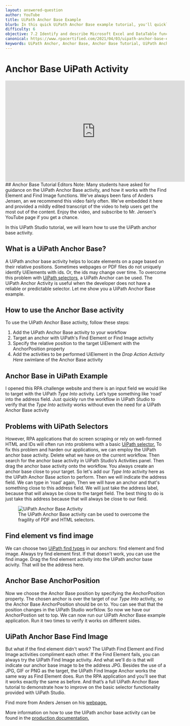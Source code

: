 ```yaml
---
layout: answered-question
author: YouTube
title: UiPath Anchor Base Example
blurb: In this quick UiPath Anchor Base example tutorial, you'll quickly learn how to select specific Ui elements in a web page, PDF file, or even a desktop application.
difficulty: 6
objective: 7.2 Identify and describe Microsoft Excel and DataTable functions, and how Excel activities are used for data manipulation
canonical: https://www.rpacertified.com/2021/04/03/uipath-anchor-base-example-tutorial.html
keywords: UiPath Anchor, Anchor Base, Anchor Base Tutorial, UiPath Anchor Base, uipath indicate anchor, uipath click image anchor, uipath multiple anchors
---
```

# Anchor Base UiPath Activity

<div class="embed-responsive embed-responsive-16by9">
<iframe src="https://www.youtube.com/embed/BZFG_BL_sd4" allow="accelerometer; autoplay; clipboard-write; encrypted-media; gyroscope; picture-in-picture" allowfullscreen="" width="560" height="315" frameborder="0"></iframe>
</div>
## Anchor Base Tutorial
Editors Note: Many students have asked for guidance on the UiPath Anchor Base activity, and how it works with the Find Element and Find Image functions. We've always been fans of Anders Jensen, an we recommend this video fairly often. We've embedded it here and provided a mildly edited transcript of the video to help users get the most out of the content. Enjoy the video, and subscribe to Mr. Jensen's YouTube page if you get a chance.

In this UiPath Studio tutorial, we will learn how to use the UiPath anchor base activity. 
## What is a UiPath Anchor Base?
A UiPath anchor base activity helps to locate elements on a page based on their relative positions. Sometimes webpages or PDF files do not uniquely identify UiElements with ids. Or, the ids may change over time. To overcome this problem with <a href="https://www.rpacertified.com/2020/09/09/sell-describe-anchor.html">UiPath selectors</a>, a UiPath Anchor can be used. 
The UiPath Anchor Activity is useful when the developer does not have a reliable or predictable selector. 
Let me show you a UiPath Anchor Base example.

## How to use the Anchor Base activity

To use the UiPath Anchor Base activity, follow these steps:
1. Add the UiPath Anchor Base activity to your workflow
2. Target an anchor with UiPath's Find Element or Find Image activity
3. Specify the relative position to the target UiElement with the AnchorPosition property
4. Add the activities to be performed UiElement in the _Drop Action Activity Here_ swimlane of the Anchor Base activity

## Anchor Base in UiPath Example
I opened this RPA challenge website and there is an input field we would like to target with the UiPath _Type Into_ activity. 
Let’s type something like ‘road’ into the address field.
Just quickly run the workflow in UiPath Studio to verify that the _Type Into_ activity works without even the need for a UiPath Anchor Base activity
## Problems with UiPath Selectors
However, RPA applications that do screen scraping or rely on well-formed HTML and IDs will often run into problems with a basic <a href="https://www.rpacertified.com/2020/09/09/sell-selector-in-variable.html">UiPath selector.</a>
To fix this problem and harden our applications, we can employ the UiPath anchor base activity. 
Delete what we have on the current workflow. Then search for the anchor base activity in UiPath Studio’s Activities panel. Then drag the anchor base activity onto the workflow.
You always create an anchor base close to your target. 
So let's add our _Type Into_ activity here as the UiPath Anchor Base action to perform. 
Then we will indicate the address field. We can type in ‘road’ again, 
Then we will have an anchor and that's something close to this address field. 
We will just take the address label, because that will always be close to the target field.
The best thing to do is just take this address because that will always be close to our field.

<figure class="figure">
  <img src="https://files.readme.io/a06bf4d-anchor_base.png" alt="UiPath Anchor Base Activity" class="img-fluid mx-auto d-block img-thumbnail rounded ">
  <figcaption class="figure-caption">The UiPath Anchor Base activity can be used to overcome the fragility of PDF and HTML selectors.</figcaption>
</figure>


## Find element vs find image
We can choose two <a href="https://www.rpacertified.com/2020/09/09/act-finding-all-anchor-elements-in-webpage.html">UiPath find types</a> in our anchors: find element and find image.
Always try find element first. If that doesn't work, you can use the find image.
Drag the find element activity into the UiPath anchor base acivity. 
That will be the address here. 
## Anchor Base AnchorPosition
Now we choose the Anchor Base position by specifying the AnchorPosition property.
The chosen anchor is over the target of our _Type Into_ activity, so the Anchor Base AnchorPosition should be on to. 
You can see that that the position changes in the UiPath Studio worfklow. 
So now we have our AnchorPostion set to top. We can now run our UiPath Anchor Base example application.
Run it two times to verify it works on different sides. 
## UiPath Anchor Base Find Image
But what if the find element didn't work? The UiPath Find Element and Find Image activities compliment each other. If the Find Element fails, you can always try the UiPath Find Image activity.
And what we'll do is that will indicate our anchor base image to be the address JPG. Besides the use of a JPG, GIF or PNG as the target, the UiPath Find Image Anchor works the same way as Find Element does.
Run the RPA application and you’ll see that it works exactly the same as before.
And that’s a full UiPath Anchor Base tutorial to demonstrate how to improve on the basic selector functionality provided with UiPath Studio.

Find more from Anders Jensen on his <a href="https://andersjensen.org/">webpage.</a>

More information on how to use the UiPath anchor base activity can be found in the <a href="https://docs.uipath.com/activities/docs/anchor-base">production documentation.</a>

